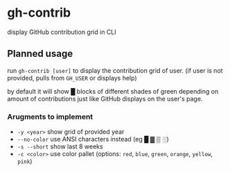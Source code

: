 # gh-contrib
display GitHub contribution grid in CLI

## Planned usage

run `gh-contrib [user]` to display the contribution grid of user.
(if user is not provided, pulls from `GH_USER` or displays help)

by default it will show █ blocks of different shades of green depending on amount
of contributions just like GitHub displays on the user's page.

### Arugments to implement
- `-y <year>` show grid of provided year
- `--no-color` use ANSI characters instead (eg █ ▓ ▒ ░)
- `-s --short` show last 8 weeks
- `-c <color>` use color pallet (options: `red`, `blue`, `green`, `orange`, `yellow`, `pink`)


